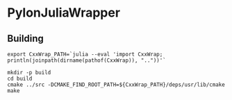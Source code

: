 # PylonJuliaWrapper

## Building
```
export CxxWrap_PATH=`julia --eval 'import CxxWrap; println(joinpath(dirname(pathof(CxxWrap)), ".."))'`

mkdir -p build
cd build
cmake ../src -DCMAKE_FIND_ROOT_PATH=${CxxWrap_PATH}/deps/usr/lib/cmake
make
```
